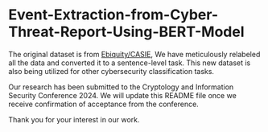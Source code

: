 # Event-Extraction-from-Cyber-Threat-Report-Using-BERT-Model

The original dataset is from [Ebiquity/CASIE](https://github.com/Ebiquity/CASIE),
We have meticulously relabeled all the data and converted it to a sentence-level task. This new dataset is also being utilized for other cybersecurity classification tasks.

Our research has been submitted to the Cryptology and Information Security Conference 2024. We will update this README file once we receive confirmation of acceptance from the conference.

Thank you for your interest in our work.